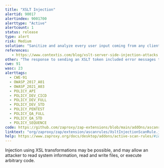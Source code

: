 ```yaml
---
title: "XSLT Injection"
alertid: 90017
alertindex: 9001700
alerttype: "Active"
alertcount: 1
status: release
type: alert
risk: Medium
solution: "Sanitize and analyze every user input coming from any client-side."
references:
   - https://www.contextis.com/blog/xslt-server-side-injection-attacks
other: "The response to sending an XSLT token included error messages that may indicate a vulnerability to XSLT injections."
cwe: 91
wasc: 23
alerttags: 
  - CWE-91
  - OWASP_2017_A01
  - OWASP_2021_A03
  - POLICY_API
  - POLICY_DEV_CICD
  - POLICY_DEV_FULL
  - POLICY_DEV_STD
  - POLICY_PENTEST
  - POLICY_QA_FULL
  - POLICY_QA_STD
  - POLICY_SEQUENCE
code: https://github.com/zaproxy/zap-extensions/blob/main/addOns/ascanrules/src/main/java/org/zaproxy/zap/extension/ascanrules/XsltInjectionScanRule.java
linktext: "org/zaproxy/zap/extension/ascanrules/XsltInjectionScanRule.java"
help: https://www.zaproxy.org/docs/desktop/addons/active-scan-rules/#id-90017
---
```

Injection using XSL transformations may be possible, and may allow an attacker to read system information, read and write files, or execute arbitrary code.
